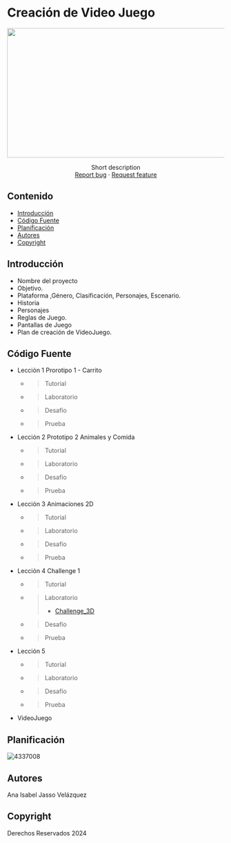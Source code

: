 # Creación de Video Juego
<p align="center">
    <img src="https://user-images.githubusercontent.com/8560750/195950148-0c0df38e-5f96-45ae-87c3-6922738c612d.jpg" alt="Logo" width=1200 height=300>

  <p align="center">
    Short description
    <br>
    <a href="https://reponame/issues/new?template=bug.md">Report bug</a>
    ·
    <a href="https://reponame/issues/new?template=feature.md&labels=feature">Request feature</a>
  </p>
</p>


## Contenido

- [Introducción](#introducción)
- [Código Fuente](#código-fuente)
- [Planificación](#planificación)
- [Autores](#autores)
- [Copyright](#copyright)


## Introducción

- Nombre del proyecto
- Objetivo.
- Plataforma ,Género, Clasificación, Personajes, Escenario.
- Historia
- Personajes
- Reglas de Juego.
- Pantallas de Juego
- Plan de creación de VideoJuego.

## Código Fuente

* Lección 1 Prorotipo 1 - Carrito
  * > Tutorial
  * > Laboratorio
  * > Desafío
  * > Prueba
* Lección 2 Prototipo 2 Animales y Comida
  * > Tutorial
  * > Laboratorio
  * > Desafío
  * > Prueba
* Lección 3 Animaciones 2D
  * > Tutorial
  * > Laboratorio
  * > Desafío
  * > Prueba
* Lección 4 Challenge 1
  * > Tutorial
  * > Laboratorio
    > - [Challenge_3D](#Challenge_3D)
  * > Desafío
  * > Prueba
* Lección 5
  * > Tutorial
  * > Laboratorio
  * > Desafío
  * > Prueba
* VideoJuego

## Planificación

![4337008](https://user-images.githubusercontent.com/8560750/195951617-083a7e4d-323d-47b5-8e5e-529ded31bc06.jpg)

## Autores
Ana Isabel Jasso Velázquez

## Copyright
Derechos Reservados 2024
